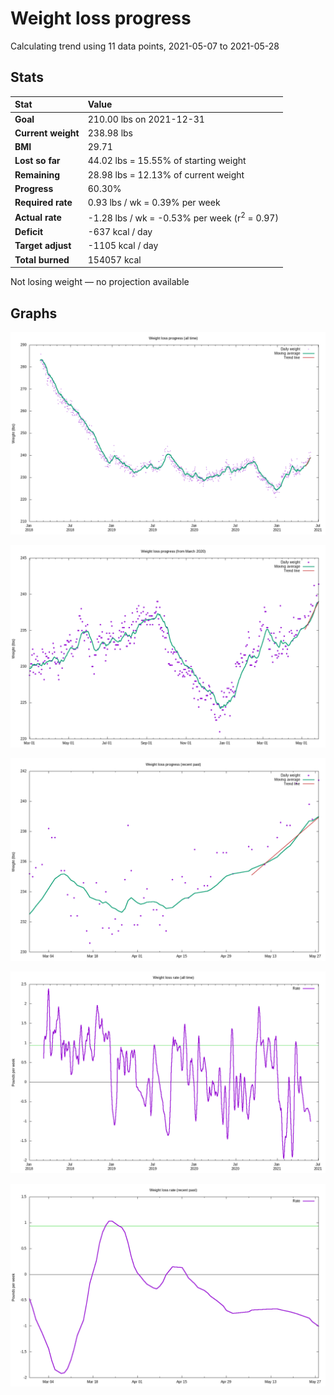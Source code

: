 # Weight loss progress

Calculating trend using 11 data points, 2021-05-07 to 2021-05-28

## Stats

Stat|Value
:-|:-
**Goal**|210.00 lbs on 2021-12-31
**Current weight**|238.98 lbs
**BMI**|29.71
**Lost so far**|44.02 lbs = 15.55% of starting weight
**Remaining**|28.98 lbs = 12.13% of current  weight
**Progress**|60.30%
**Required rate**|0.93 lbs / wk = 0.39% per week
**Actual rate**|-1.28 lbs / wk = -0.53% per week  (r<sup>2</sup> = 0.97)
**Deficit**|-637 kcal / day
**Target adjust**|-1105 kcal / day
**Total burned**|154057 kcal

Not losing weight &mdash; no projection available

## Graphs

![](weight-graph-alltime.png)

![](weight-graph-covid.png)

![](weight-graph-recent.png)

![](rate-graph-alltime.png)

![](rate-graph-recent.png)
